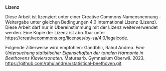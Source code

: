 **Lizenz**

Diese Arbeit ist lizenziert unter einer Creative Commons Namensnennung - Weitergabe unter gleichen Bedingungen 4.0 International Lizenz (Lizenz). Diese Arbeit darf nur in Übereinstimmung mit der Lizenz weiterverwendet werden. Eine Kopie der Lizenz ist abrufbar unter https://creativecommons.org/licenses/by-sa/4.0/legalcode.

Folgende Zitierweise wird empfohlen: 
Gandbhir, Rahul Andrea. _Eine Untersuchung statistischer Eigenschaften der tonalen Harmonie in Beethovens Klaviersonaten._ Maturaarb. Gymnasium Oberwil. 2023. https://github.com/rahulandrea/statistical-beethoven.git
